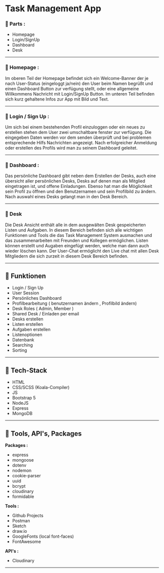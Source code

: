 # Task Management App

### 🚀 Parts :
* Homepage
* Login/SignUp
* Dashboard
* Desk

---

### 🚀 Homepage :
Im oberen Teil der Homepage befindet sich ein Welcome-Banner der je nach User-Status (eingeloggt ja/nein) den User beim Namen begrüßt und einen Dashboard Button zur verfügung stellt, oder eine allgemeine Willkommens Nachricht mit Login/SignUp Button.
Im unteren Teil befinden sich kurz gehaltene Infos zur App mit Bild und Text.

___

### 🚀 Login / Sign Up :
Um sich bei einem bestehenden Profil einzuloggen oder ein neues zu erstellen stehen dem User zwei umschaltbare fenster zur verfügung.
Die eingegeben Daten werden vor dem senden überprüft und bei problemen entsprechende Hilfs Nachrichten angezeigt.
Nach erfolgreicher Anmeldung oder erstellen des Profils wird man zu seinem Dashboard geleitet.

___

### 🚀 Dashboard :
Das persönliche Dashboard gibt neben dem Erstellen der Desks, auch eine übersicht aller persönlichen Desks, Desks auf denen man als Mitglied eingetragen ist, und offene Einladungen.
Ebenso hat man die Möglichkeit sein Profil zu öffnen und den Benutzernamen und sein Profilbild zu ändern.
Nach auswahl eines Desks gelangt man in den Desk Bereich.

___

### 🚀 Desk
Die Desk Ansicht enthält alle in dem ausgewälten Desk gespeicherten Listen und Aufgaben.
In diesem Bereich befinden sich alle wichtigen Funktionen und Tools die das Task Management System ausmachen und das zusammenarbeiten mit Freunden und Kollegen ermöglichen.
Listen können erstellt und Augaben eingefügt werden, welche man dann auch wieder löschen kann.
Der User-Chat ermöglicht den Live chat mit allen Desk Mitgliedern die sich zurzeit in diesem Desk Bereich befinden.

---

## 🚀 Funktionen
* Login / Sign Up
* User Session
* Persönliches Dashboard
* Profilbearbeitung ( benutzernamen ändern , Profilbild ändern)
* Desk Roles ( Admin, Member )
* Shared Desk / Einladen per email
* Desks erstellen
* Listen erstellen
* Aufgaben erstellen
* Listenoptionen
* Datenbank
* Searching
* Sorting

---

## 🚀 Tech-Stack
* HTML
* CSS/SCSS (Koala-Compiler)
* JS
* Bootstrap 5
* NodeJS
* Express
* MongoDB

***

## 🚀 Tools, API's, Packages

**Packages :**
* express
* mongoose
* dotenv
* nodemon
* cookie-parser
* uuid
* bcrypt
* cloudinary
* formidable

**Tools :**
* Github Projects
* Postman
* Sketch
* draw.io
* GoogleFonts (local font-faces)
* FontAwesome

**API's :**
* Cloudinary
    
***